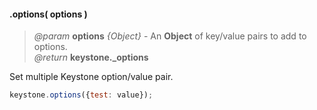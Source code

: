 #### .options( options )
> *@param* **options** _{Object}_  - An **Object** of key/value pairs to add to options.  
> _@return_ **keystone._options** 

Set multiple Keystone option/value pair.

```javascript
keystone.options({test: value});
```
<div class="code-header addGitHubLink" data-file="lib/core/options.js#L148-L174"> &nbsp;</div><pre class=" language-javascript hideCode api"></pre> 
